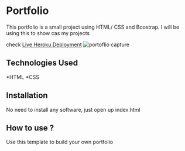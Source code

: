 # Portfolio

This portfolio is a small project using HTML/ CSS and Boostrap. I will be using this to show cas my projects

check [Live Heroku Deployment](https://portfolio-kristian.herokuapp.com/)
![portoflio capture](https://user-images.githubusercontent.com/63208682/162028141-9647cf89-3bd9-438b-88c6-62a9a8887061.PNG)



## Technologies Used

*HTML
*CSS

## Installation

No need to install any software, just open up index.html

## How to use ?

Use this template to build your own portfolio

